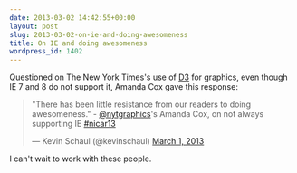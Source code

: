 ```yaml
---
date: 2013-03-02 14:42:55+00:00
layout: post
slug: 2013-03-02-on-ie-and-doing-awesomeness
title: On IE and doing awesomeness
wordpress_id: 1402
---
```


Questioned on The New York Times's use of [D3](http://d3js.org/) for graphics, even though IE 7 and 8 do not support it, Amanda Cox gave this response:

<blockquote class="twitter-tweet"><p>&quot;There has been little resistance from our readers to doing awesomeness.&quot; - <a href="https://twitter.com/nytgraphics">@nytgraphics</a>&#39;s Amanda Cox, on not always supporting IE <a href="https://twitter.com/search?q=%23nicar13&amp;src=hash">#nicar13</a></p>&mdash; Kevin Schaul (@kevinschaul) <a href="https://twitter.com/kevinschaul/statuses/307577747402788864">March 1, 2013</a></blockquote>

I can't wait to work with these people.


